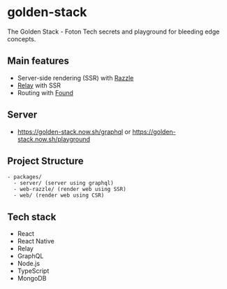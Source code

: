 # golden-stack

The Golden Stack - Foton Tech secrets and playground for bleeding edge concepts.

## Main features

- Server-side rendering (SSR) with [Razzle](https://github.com/jaredpalmer/razzle)
- [Relay](https://github.com/facebook/relay) with SSR
- Routing with [Found](https://github.com/4Catalyzer/found)


## Server

- https://golden-stack.now.sh/graphql or https://golden-stack.now.sh/playground

## Project Structure

```tree
- packages/
  - server/ (server using graphql)
  - web-razzle/ (render web using SSR)
  - web/ (render web using CSR)
```

## Tech stack

- React
- React Native
- Relay
- GraphQL
- Node.js
- TypeScript
- MongoDB
